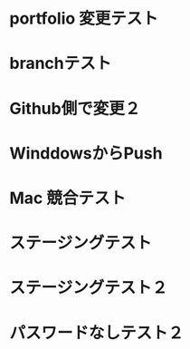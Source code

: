 # portfolio 変更テスト
# branchテスト
# Github側で変更２
# WinddowsからPush
# Mac 競合テスト
# ステージングテスト
# ステージングテスト２
# パスワードなしテスト２